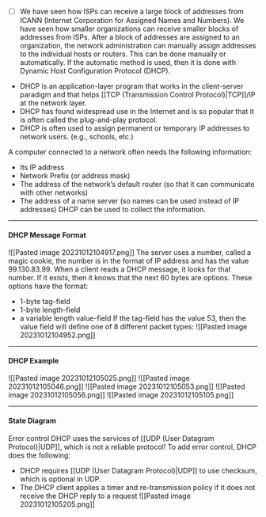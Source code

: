 - [ ] We have seen how ISPs can receive a large block of addresses from ICANN (Internet Corporation for Assigned Names and Numbers).
We have seen how smaller organizations can receive smaller blocks of addresses from ISPs.
After a block of addresses are assigned to an organization, the network administration can manually assign addresses to the individual hosts or routers.
This can be done manually or automatically. If the automatic method is used, then it is done with Dynamic Host Configuration Protocol (DHCP).

* DHCP is an application-layer program that works in the client-server paradigm and that helps [[TCP (Transmission Control Protocol)|TCP]]/IP at the network layer.
* DHCP has found widespread use in the Internet and is so popular that it is often called the plug-and-play protocol.
* DHCP is often used to assign permanent or temporary IP addresses to network users. (e.g., schools, etc.)

A computer connected to a network often needs the following information:
* Its IP address
* Network Prefix (or address mask)
* The address of the network’s default router (so that it can communicate with other networks)
* The address of a name server (so names can be used instead of IP addresses) DHCP can be used to collect the information.

***
#### DHCP Message Format
![[Pasted image 20231012104917.png]]
The server uses a number, called a magic cookie, the number is in the format of IP address and has the value 99.130.83.99.
When a client reads a DHCP message, it looks for that number.
If it exists, then it knows that the next 60 bytes are options. These options have the format:
* 1-byte tag-field
* 1-byte length-field
* a variable length value-field
If the tag-field has the value 53, then the value field will define one of 8 different packet types:
![[Pasted image 20231012104952.png]]

***
#### DHCP Example
![[Pasted image 20231012105025.png]]
![[Pasted image 20231012105046.png]]
![[Pasted image 20231012105053.png]]
![[Pasted image 20231012105056.png]]
![[Pasted image 20231012105105.png]]

***
#### State Diagram
Error control DHCP uses the services of [[UDP (User Datagram Protocol)|UDP]], which is not a reliable protocol!
To add error control, DHCP does the following:
* DHCP requires [[UDP (User Datagram Protocol)|UDP]] to use checksum, which is optional in UDP.
* The DHCP client applies a timer and re-transmission policy if it does not receive the DHCP reply to a request
![[Pasted image 20231012105205.png]]
